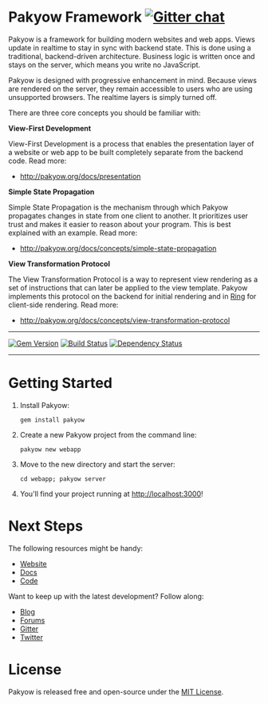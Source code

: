 [gem]: https://rubygems.org/gems/pakyow
[travis]: https://travis-ci.org/pakyow/pakyow
[gemnasium]: https://gemnasium.com/pakyow/pakyow

# Pakyow Framework [![Gitter chat](https://badges.gitter.im/pakyow/chat.svg)](https://gitter.im/pakyow/chat)

Pakyow is a framework for building modern websites and web apps. Views update in
realtime to stay in sync with backend state. This is done using a traditional,
backend-driven architecture. Business logic is written once and stays on the
server, which means you write no JavaScript.

Pakyow is designed with progressive enhancement in mind. Because views are
rendered on the server, they remain accessible to users who are using
unsupported browsers. The realtime layers is simply turned off.

There are three core concepts you should be familiar with:

**View-First Development**

View-First Development is a process that enables the presentation layer of a
website or web app to be built completely separate from the backend code. Read
more:

- http://pakyow.org/docs/presentation

**Simple State Propagation**

Simple State Propagation is the mechanism through which Pakyow propagates
changes in state from one client to another. It prioritizes user trust and makes
it easier to reason about your program. This is best explained with an example.
Read more:

- http://pakyow.org/docs/concepts/simple-state-propagation

**View Transformation Protocol**

The View Transformation Protocol is a way to represent view rendering as a set
of instructions that can later be applied to the view template. Pakyow
implements this protocol on the backend for initial rendering and in
[Ring](https://github.com/pakyow/ring) for client-side rendering. Read more:

- http://pakyow.org/docs/concepts/view-transformation-protocol

---

[![Gem Version](https://badge.fury.io/rb/pakyow.svg)][gem]
[![Build Status](https://travis-ci.org/pakyow/pakyow.svg?branch=master)][travis]
[![Dependency Status](https://gemnasium.com/pakyow/pakyow.svg)][gemnasium]

---

# Getting Started

1. Install Pakyow:

    `gem install pakyow`

2. Create a new Pakyow project from the command line:

    `pakyow new webapp`

3. Move to the new directory and start the server:

    `cd webapp; pakyow server`

4. You'll find your project running at [http://localhost:3000](http://localhost:3000)!

# Next Steps

The following resources might be handy:

- [Website](http://pakyow.org)
- [Docs](http://pakyow.org/docs)
- [Code](http://github.com/pakyow/pakyow)

Want to keep up with the latest development? Follow along:

- [Blog](http://pakyow.org/blog)
- [Forums](http://forums.pakyow.org)
- [Gitter](https://gitter.im/pakyow/chat)
- [Twitter](http://twitter.com/pakyow)

# License

Pakyow is released free and open-source under the [MIT
License](http://opensource.org/licenses/MIT).
